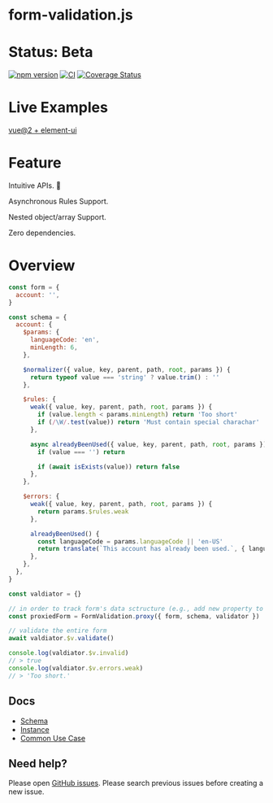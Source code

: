 # form-validation.js

# Status: Beta

[![npm version](https://badge.fury.io/js/form-validation.js.svg)](https://badge.fury.io/js/form-validation.js)
[![CI](https://github.com/iendeavor/form-validation.js/workflows/CI/badge.svg)](https://github.com/iendeavor/form-validation.js/actions)
[![Coverage Status](https://coveralls.io/repos/github/iendeavor/form-validation.js/badge.svg?branch=develop)](https://coveralls.io/github/iendeavor/form-validation.js?branch=develop)

# Live Examples

[vue@2 + element-ui](https://codesandbox.io/s/form-validationjs-x-element-ui-2boj7)

# Feature

Intuitive APIs. 🎯

Asynchronous Rules Support.

Nested object/array Support.

Zero dependencies.

# Overview

```javascript
const form = {
  account: '',
}

const schema = {
  account: {
    $params: {
      languageCode: 'en',
      minLength: 6,
    },

    $normalizer({ value, key, parent, path, root, params }) {
      return typeof value === 'string' ? value.trim() : ''
    },

    $rules: {
      weak({ value, key, parent, path, root, params }) {
        if (value.length < params.minLength) return 'Too short'
        if (/\W/.test(value)) return 'Must contain special charachar'
      },

      async alreadyBeenUsed({ value, key, parent, path, root, params }) {
        if (value === '') return

        if (await isExists(value)) return false
      },
    },

    $errors: {
      weak({ value, key, parent, path, root, params }) {
        return params.$rules.weak
      },

      alreadyBeenUsed() {
        const languageCode = params.languageCode || 'en-US'
        return translate(`This account has already been used.`, { languageCode })
      },
    },
  },
}

const valdiator = {}

// in order to track form's data sctructure (e.g., add new property to object, or push new element to array), you should always update your fields from the proxiedForm instead of the original form
const proxiedForm = FormValidation.proxy({ form, schema, validator })

// validate the entire form
await valdiator.$v.validate()

console.log(valdiator.$v.invalid)
// > true
console.log(valdiator.$v.errors.weak)
// > 'Too short.'
```

## Docs

- [Schema](/docs/schema.md)
- [Instance](/docs/instance.md)
- [Common Use Case](/docs/common-use-case.md)

## Need help?

Please open [GitHub issues](https://github.com/iendeavor/form-validation.js/issues). Please search previous issues
before creating a new issue.
